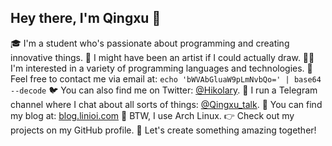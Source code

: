 ## Hey there, I'm Qingxu 👋 
🎓 I'm a student who's passionate about programming and creating innovative things. 
🎨 I might have been an artist if I could actually draw. 
👨‍💻 I'm interested in a variety of programming languages and technologies. 
📧 Feel free to contact me via email at: `echo 'bWVAbGluaW9pLmNvbQo=' | base64 --decode` 
🐦 You can also find me on Twitter: [@Hikolary](https://twitter.com/Hikolary). 
🔔 I run a Telegram channel where I chat about all sorts of things: [@Qingxu_talk](https://t.me/Qingxu_talk). 
📝 You can find my blog at: [blog.linioi.com](https://blog.linioi.com)
🐧 BTW, I use Arch Linux. 
👉 Check out my projects on my GitHub profile. 
🚀 Let's create something amazing together!
